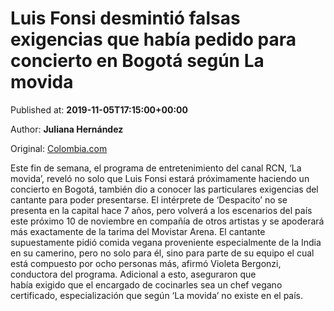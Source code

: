
# Luis Fonsi desmintió falsas exigencias que había pedido para concierto en Bogotá según La movida

Published at: **2019-11-05T17:15:00+00:00**

Author: **Juliana Hernández**

Original: [Colombia.com](https://www.colombia.com/musica/noticias/exigencias-de-luis-fonsi-concierto-bogota-246562)

Este fin de semana, el programa de entretenimiento del canal RCN, ‘La movida’, reveló no solo que Luis Fonsi estará próximamente haciendo un concierto en Bogotá, también dio a conocer las particulares exigencias del cantante para poder presentarse.
El intérprete de ‘Despacito’ no se presenta en la capital hace 7 años, pero volverá a los escenarios del país este próximo 10 de noviembre en compañía de otros artistas y se apoderará más exactamente de la tarima del Movistar Arena.
El cantante supuestamente pidió comida vegana proveniente especialmente de la India en su camerino, pero no solo para él, sino para parte de su equipo el cual está compuesto por ocho personas más, afirmó Violeta Bergonzi, conductora del programa.
Adicional a esto, aseguraron que había exigido que el encargado de cocinarles sea un chef vegano certificado, especialización que según ‘La movida’ no existe en el país.
